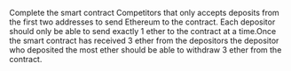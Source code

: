 Complete the smart contract Competitors that only accepts deposits from the first two addresses to send Ethereum to the contract. Each depositor should only be able to send exactly <span>1</span> ether to the contract at a time.Once the smart contract has received 3 ether from the depositors the depositor who deposited the most ether should be able to withdraw 3 ether from the contract.
